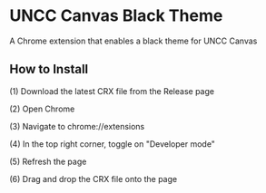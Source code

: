 # UNCC Canvas Black Theme
 A Chrome extension that enables a black theme for UNCC Canvas
 ## How to Install
 (1) Download the latest CRX file from the Release page
 
 (2) Open Chrome
 
 (3) Navigate to chrome://extensions
 
 (4) In the top right corner, toggle on "Developer mode"
 
 (5) Refresh the page
 
 (6) Drag and drop the CRX file onto the page
